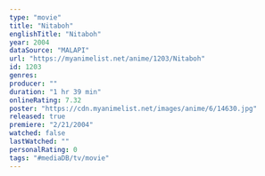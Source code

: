 ```yaml
---
type: "movie"
title: "Nitaboh"
englishTitle: "Nitaboh"
year: 2004
dataSource: "MALAPI"
url: "https://myanimelist.net/anime/1203/Nitaboh"
id: 1203
genres: 
producer: ""
duration: "1 hr 39 min"
onlineRating: 7.32
poster: "https://cdn.myanimelist.net/images/anime/6/14630.jpg"
released: true
premiere: "2/21/2004"
watched: false
lastWatched: ""
personalRating: 0
tags: "#mediaDB/tv/movie"
---
```

